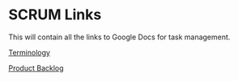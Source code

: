 # SCRUM Links

This will contain all the links to Google Docs for task management.

[Terminology](https://docs.google.com/document/d/107zaeAwoij-Inpmi51M6M1xHNhCD3KmGnGvK4kiO56E/edit?usp=sharing)

[Product Backlog](https://docs.google.com/document/d/1vU9hO2Ndb0BHtz9_4650twa13cXSOTE5k8j8_97flIw/edit?usp=sharing)
